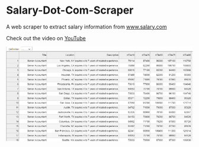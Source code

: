 # Salary-Dot-Com-Scraper
 A web scraper to extract salary information from www.salary.com
 
 Check out the video on [YouTube](https://youtu.be/nZtzNTiBejM)

![](salary-example.png)
